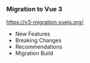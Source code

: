 ### Migration to Vue 3

https://v3-migration.vuejs.org/

- New Features
- Breaking Changes
- Recommendations
- Migration Build


<aside class="notes">
</aside>
